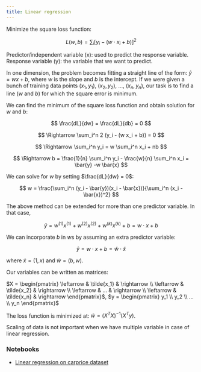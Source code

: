 ```yaml
---
title: Linear regression
---
```


Minimize the square loss function:

$$
L(w, b) = \sum_i [y_i - (w \cdot x_i + b)]^2
$$

Predictor/independent variable (x): used to predict the response variable.
Response variable (y): the variable that we want to predict.

In one dimension, the problem becomes fitting a straight line of the form:
$\hat{y} = wx +b$, where $w$ is the slope and $b$ is the intercept. If we were
given a bunch of training data points $(x_1, y_1),$ $(x_2, y_2),$ $...,$ $(x_n,
y_n)$, our task is to find a line ($w$ and $b$) for which the square error is
minimum.

We can find the minimum of the square loss function and obtain solution for $w$
and $b$:

$$
\frac{dL}{dw} = \frac{dL}{db} = 0
$$

$$
\Rightarrow \sum_i^n 2 (y_i - (w x_i + b)) = 0
$$

$$
\Rightarrow \sum_i^n y_i = w \sum_i^n x_i + nb
$$

$$
\Rightarrow b = \frac{1}{n} \sum_i^n y_i - \frac{w}{n} \sum_i^n x_i = \bar{y} -w
\bar{x}
$$

We can solve for $w$ by setting $\frac{dL}{dw} = 0$:

$$
w = \frac{\sum_i^n (y_i - \bar{y})(x_i - \bar{x})}{\sum_i^n (x_i - \bar{x})^2}
$$

The above method can be extended for more than one predictor variable. In that
case,

$$
\hat{y} = w^{(1)} x^{(1)} + w^{(2)} x^{(2)} + w^{(k)} x^{(k)} + b = w \cdot x +
b
$$

We can incorporate $b$ in $w$s by assuming an extra predictor variable:

$$
\hat{y} = w \cdot x + b = \tilde{w} \cdot \tilde{x}
$$

where $\tilde{x} = (1, x)$ and $\tilde{w} = (b, w)$.

Our variables can be written as matrices:

$X = \begin{pmatrix} \leftarrow & \tilde{x_1} & \rightarrow \\ \leftarrow &
\tilde{x_2} & \rightarrow \\ \leftarrow & ... & \rightarrow \\ \leftarrow &
\tilde{x_n} & \rightarrow \end{pmatrix}$, $y = \begin{pmatrix} y_1 \\ y_2
\\ ... \\ y_n \end{pmatrix}$

The loss function is minimized at: $\tilde{w} = (X^TX)^{-1}(X^Ty)$.

Scaling of data is not important when we have multiple variable in case of
linear regression.

### Notebooks
- [Linear regression on carprice dataset](
https://github.com/pranabdas/machine-learning/blob/master/notebooks/03-linear-regression.ipynb)
